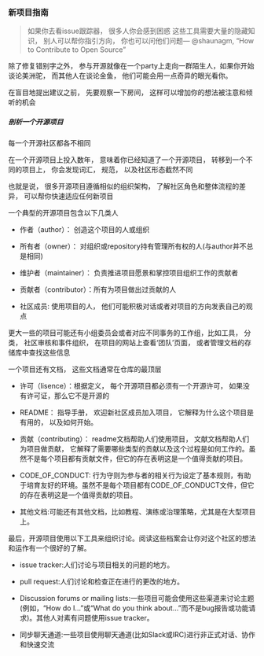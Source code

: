 ### 新项目指南

> 如果你去看issue跟踪器， 很多人你会感到困惑 这些工具需要大量的隐藏知识， 别人可以帮你指引方向， 你也可以问他们问题— @shaunagm, “How to Contribute to Open Source”

除了修复错别字之外， 参与开源就像在一个party上走向一群陌生人，如果你开始谈论美洲驼， 而其他人在谈论金鱼， 他们可能会用一点奇异的眼光看你。

在盲目地提出建议之前， 先要观察一下房间， 这样可以增加你的想法被注意和倾听的机会 

##### 剖析一个开源项目

每一个开源社区都各不相同

在一个开源项目上投入数年， 意味着你已经知道了一个开源项目， 转移到一个不同的项目上， 你会发现词汇， 规范， 以及社区形态截然不同

也就是说， 很多开源项目遵循相似的组织架构， 了解社区角色和整体流程的差异， 可以帮你快速适应任何新项目

一个典型的开源项目包含以下几类人

- 作者（author）： 创造这个项目的人或组织

- 所有者（owner）： 对组织或repository持有管理所有权的人(与author并不总是相同)

- 维护者（maintainer）： 负责推进项目愿景和掌控项目组织工作的贡献者

- 贡献者（contributor）：所有为项目做出过贡献的人

- 社区成员: 使用项目的人， 他们可能积极对话或者对项目的方向发表自己的观点

更大一些的项目可能还有小组委员会或者对应不同事务的工作组，比如工具， 分类， 社区审核和事件组织， 在项目的网站上查看‘团队’页面， 或者管理文档的存储库中查找这些信息

一个项目还有文档， 这些文档通常在仓库的最顶层

- 许可（lisence）：根据定义， 每个开源项目都必须有一个开源许可， 如果没有许可证，那么它不是开源的

- README： 指导手册， 欢迎新社区成员加入项目， 它解释为什么这个项目是有用的， 以及如何开始。

- 贡献（contributing）： readme文档帮助人们使用项目， 文献文档帮助人们为项目做贡献， 它解释了需要哪些类型的贡献以及这个过程是如何工作的。虽然不是每个项目都有贡献文件，但它的存在表明这是一个值得贡献的项目。  

- CODE_OF_CONDUCT: 行为守则为参与者的相关行为设定了基本规则，有助于培育友好的环境。虽然不是每个项目都有CODE_OF_CONDUCT文件，但它的存在表明这是一个值得贡献的项目。

- 其他文档:可能还有其他文档，比如教程、演练或治理策略，尤其是在大型项目上。

最后，开源项目使用以下工具来组织讨论。阅读这些档案会让你对这个社区的想法和运作有一个很好的了解。

- issue tracker:人们讨论与项目相关的问题的地方。

- pull request:人们讨论和检查正在进行的更改的地方。

- Discussion forums or mailing lists:一些项目可能会使用这些渠道来讨论主题(例如，“How do I…”或“What do you think about…”而不是bug报告或功能请求)。其他人对素有问题使用issue tracker。

- 同步聊天通道:一些项目使用聊天通道(比如Slack或IRC)进行非正式对话、协作和快速交流


